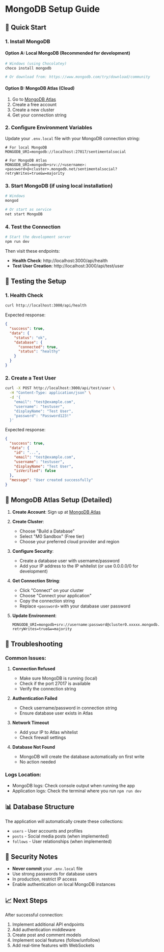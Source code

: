 # MongoDB Setup Guide

## 🚀 Quick Start

### 1. Install MongoDB

#### Option A: Local MongoDB (Recommended for development)
```bash
# Windows (using Chocolatey)
choco install mongodb

# Or download from: https://www.mongodb.com/try/download/community
```

#### Option B: MongoDB Atlas (Cloud)
1. Go to [MongoDB Atlas](https://www.mongodb.com/atlas)
2. Create a free account
3. Create a new cluster
4. Get your connection string

### 2. Configure Environment Variables

Update your `.env.local` file with your MongoDB connection string:

```env
# For local MongoDB
MONGODB_URI=mongodb://localhost:27017/sentimentalsocial

# For MongoDB Atlas
MONGODB_URI=mongodb+srv://<username>:<password>@<cluster>.mongodb.net/sentimentalsocial?retryWrites=true&w=majority
```

### 3. Start MongoDB (if using local installation)

```bash
# Windows
mongod

# Or start as service
net start MongoDB
```

### 4. Test the Connection

```bash
# Start the development server
npm run dev
```

Then visit these endpoints:
- **Health Check**: http://localhost:3000/api/health
- **Test User Creation**: http://localhost:3000/api/test/user

## 🧪 Testing the Setup

### 1. Health Check
```bash
curl http://localhost:3000/api/health
```

Expected response:
```json
{
  "success": true,
  "data": {
    "status": "ok",
    "database": {
      "connected": true,
      "status": "healthy"
    }
  }
}
```

### 2. Create a Test User
```bash
curl -X POST http://localhost:3000/api/test/user \
  -H "Content-Type: application/json" \
  -d '{
    "email": "test@example.com",
    "username": "testuser",
    "displayName": "Test User",
    "password": "Password123!"
  }'
```

Expected response:
```json
{
  "success": true,
  "data": {
    "id": "...",
    "email": "test@example.com",
    "username": "testuser",
    "displayName": "Test User",
    "isVerified": false
  },
  "message": "User created successfully"
}
```

## 🔧 MongoDB Atlas Setup (Detailed)

1. **Create Account**: Sign up at [MongoDB Atlas](https://www.mongodb.com/atlas)

2. **Create Cluster**: 
   - Choose "Build a Database"
   - Select "M0 Sandbox" (Free tier)
   - Choose your preferred cloud provider and region

3. **Configure Security**:
   - Create a database user with username/password
   - Add your IP address to the IP whitelist (or use 0.0.0.0/0 for development)

4. **Get Connection String**:
   - Click "Connect" on your cluster
   - Choose "Connect your application"
   - Copy the connection string
   - Replace `<password>` with your database user password

5. **Update Environment**:
   ```env
   MONGODB_URI=mongodb+srv://username:password@cluster0.xxxxx.mongodb.net/sentimentalsocial?retryWrites=true&w=majority
   ```

## 🐛 Troubleshooting

### Common Issues:

1. **Connection Refused**
   - Make sure MongoDB is running (local)
   - Check if the port 27017 is available
   - Verify the connection string

2. **Authentication Failed**
   - Check username/password in connection string
   - Ensure database user exists in Atlas

3. **Network Timeout**
   - Add your IP to Atlas whitelist
   - Check firewall settings

4. **Database Not Found**
   - MongoDB will create the database automatically on first write
   - No action needed

### Logs Location:
- MongoDB logs: Check console output when running the app
- Application logs: Check the terminal where you run `npm run dev`

## 📊 Database Structure

The application will automatically create these collections:
- `users` - User accounts and profiles
- `posts` - Social media posts (when implemented)
- `follows` - User relationships (when implemented)

## 🔐 Security Notes

- **Never commit** your `.env.local` file
- Use strong passwords for database users
- In production, restrict IP access
- Enable authentication on local MongoDB instances

## 📈 Next Steps

After successful connection:
1. Implement additional API endpoints
2. Add authentication middleware
3. Create post and comment models
4. Implement social features (follow/unfollow)
5. Add real-time features with WebSockets
